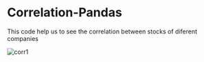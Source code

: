 # Correlation-Pandas

This code help us to see the correlation between stocks of diferent companies

![corr1](https://user-images.githubusercontent.com/31788073/196517900-65ba8e73-1cad-460e-b836-ebe52aae8235.png)

